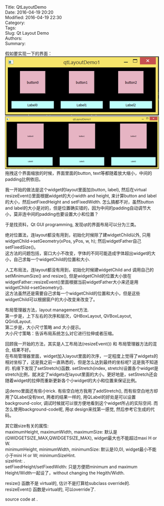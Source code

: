 Title: QtLayoutDemo              
Date: 2016-04-19 20:20       
Modified: 2016-04-19 22:30       
Category:  
Tags:              
Slug: Qt Layout Demo                
Authors:                 
Summary:
                                        
假如要实现一下的界面：                                        
![Alt text 图片说明, 空也可以](data/2016-04-19_qtLayoutDemo11.PNG "output")          
![Alt text 图片说明, 空也可以](data/2016-04-19_qtLayoutDemo20.PNG "output")                                               
拖拽这个界面缩放的时候，界面里面的button, text等都随着放大缩小，中间的padding比例依旧。                                        
                                        
我一开始的做法是这个widget的layout里面加(button, label), 然后在virtual resizeEvent()里面根据widget的大小width and height, 来计算button and label的大小，然后setFixedHeight and setFixedWidth. 怎么搞都不对，虽然button and label的大小是对的，但是位置确实错的，因为中间的padding自动调节大小，莫非连中间的padding也要设置大小和位置？                                         
                                        
于是找资料，Qt GUI programming, 发现qt的界面布局可以分为三类。                                        
                                        
绝对位置法，连layout都没有用到，初始化时候除了建widgetChild以外, 只用widgetChild->setGeometry(xPos, yPos, w, h); 然后widgetFather自己setFixedSize()。                                        
这方法的问题包括，窗口大小不改变，字体的不同可能造成字体超出widget的大小，自己求每一个widgetChild的位置和大小.                                         
                                        
人工布局法，连layout都没有用到，初始化时候建widgetChild and 调用自己的setMinimumSize() and resize(), 但是widgetChild的位置大小放在widgetFather::resizeEvent()里面根据当前widgetFather大小来还是用widgetChild->setGeometry().                                        
这方法虽然还是需要自己求每一个widgetChild的位置和大小，但是这些widgetChild可以根据窗户的大小改变来改变了。                                        
                                        
布局管理器方法，layout management方法.                                         
第一步是，上下左右的次序和层次，QHBoxLayout, QVBoxLayout, QGridLayout.                                         
第二步是，大小尺寸策略 and 大小提示。                                        
大小尺寸策略：告诉布局系统怎么对它进行拉伸或者压缩。                                        
                                        
回顾我一开始的方法，其实是人工布局法(resizeEvent()) 和 布局管理器方法的混合, 结果不好。                                        
在布局管理器里面，widget加入layout里面的次序，一定程度上觉得了widgets的相对坐标了，这是我之前一直熟悉的，但是怎么达到最终的坐标呢? 这是我不知道的. 机缘下发现了setStretch()函数. setStretch(index, stretch)设置各个widget是stretch比例，就决定了widgets在layout里面的大小。更好地是，setStretch还会随着widget的拉伸而重新更新各个小widget的大小和位置来保证比例。
                      
这demo里面还有些小trick. 有些空白地方我用了addStretch(), 而有些空白地方却用了QLabel没有text, 两者的结果一样的, 用QLabel的好处是可以设置background-color, 调试时候就可以很方便地看到这个widget所占的实际空间. 而怎么使用background-code呢, 用qt design来找第一感觉, 然后参考它生成的代码。                
               					 

其它跟size有关的属性: 								 
maximumHeight, maximumWidth, maximumSize: 默认是(QWIDGETSIZE_MAX,QWIDGETSIZE_MAX), widget最大也不能超过maxi H or W.                                         
minimumHeight, minimumWidth, minimumSize: 默认是(0,0), widget最小不能小于mini H or W;   minimumSizeHint.                                         
sizeHint: .                              
setFixedHeight/setFixedWidth: 只是方便把minimum and maximum Height/Width一起设了，without changing the Hegith/Width.                                          
                                        
resize() 函数不是 virtual的, 估计不是打算给subclass override的.                                         
resizeEvent() 函数是virtual的, 可以override了.                                         
                                        
source code at .                 
                        
         
